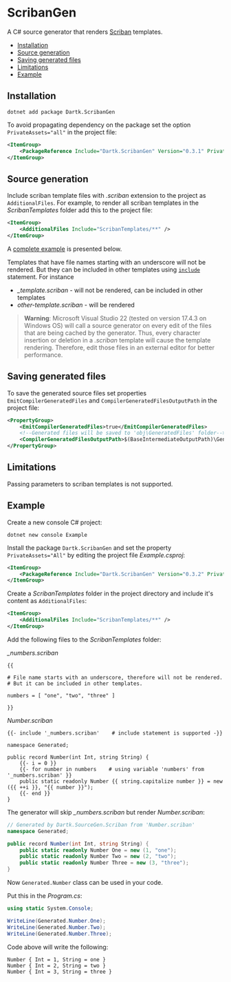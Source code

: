 # ScribanGen

A C# source generator that renders [Scriban](https://github.com/scriban/scriban) templates.

- [Installation](#installation)
- [Source generation](#source-generation)
- [Saving generated files](#saving-generated-files)
- [Limitations](#limitations)
- [Example](#example)


## Installation

```text
dotnet add package Dartk.ScribanGen
```

To avoid propagating dependency on the package set the option `PrivateAssets="all"` in the project file:

```xml
<ItemGroup>
    <PackageReference Include="Dartk.ScribanGen" Version="0.3.1" PrivateAssets="All" />
</ItemGroup>
```

## Source generation

Include scriban template files with *.scriban* extension to the project as `AdditionalFiles`. For example, to render all scriban templates in the *ScribanTemplates* folder add this to the project file:

```xml
<ItemGroup>
    <AdditionalFiles Include="ScribanTemplates/**" />
</ItemGroup>
```

A [complete example](#example) is presented below.

Templates that have file names starting with an underscore will not be rendered. But they can be included in other templates using [`include`](https://github.com/scriban/scriban/blob/master/doc/language.md#911-include-name-arg1argn) statement. For instance

* *_template.scriban* - will not be rendered, can be included in other templates
* *other-template.scriban* - will be rendered

> **Warning**: Microsoft Visual Studio 22 (tested on version 17.4.3 on Windows OS) will call a source generator on every edit of the files that are being cached by the generator. Thus, every character insertion or deletion in a *.scriban* template will cause the template rendering. Therefore, edit those files in an external editor for better performance.


## Saving generated files

To save the generated source files set properties `EmitCompilerGeneratedFiles` and `CompilerGeneratedFilesOutputPath` in the project file:

```xml
<PropertyGroup>
    <EmitCompilerGeneratedFiles>true</EmitCompilerGeneratedFiles>
    <!--Generated files will be saved to 'obj\GeneratedFiles' folder-->
    <CompilerGeneratedFilesOutputPath>$(BaseIntermediateOutputPath)\GeneratedFiles</CompilerGeneratedFilesOutputPath>
</PropertyGroup>
```


## Limitations

Passing parameters to scriban templates is not supported.


## Example

Create a new console C# project:

```text
dotnet new console Example
```

Install the package `Dartk.ScribanGen` and set the property `PrivateAssets="All"` by editing the project file *Example.csproj*:

```xml
<ItemGroup>
    <PackageReference Include="Dartk.ScribanGen" Version="0.3.2" PrivateAssets="All"/>
</ItemGroup>
```

Create a *ScribanTemplates* folder in the project directory and include it's content as `AdditionalFiles`:

```xml
<ItemGroup>
    <AdditionalFiles Include="ScribanTemplates/**" />
</ItemGroup>
```

Add the following files to the *ScribanTemplates* folder:

*_numbers.scriban*

```liquid
{{

# File name starts with an underscore, therefore will not be rendered.
# But it can be included in other templates.

numbers = [ "one", "two", "three" ]

}}
```

*Number.scriban*

```liquid
{{- include '_numbers.scriban'    # include statement is supported -}}

namespace Generated;

public record Number(int Int, string String) {
    {{- i = 0 }}
    {{- for number in numbers    # using variable 'numbers' from '_numbers.scriban' }}
    public static readonly Number {{ string.capitalize number }} = new ({{ ++i }}, "{{ number }}");
    {{- end }}
}
```

The generator will skip *_numbers.scriban* but render *Number.scriban*:

```c#
// Generated by Dartk.SourceGen.Scriban from 'Number.scriban'
namespace Generated;

public record Number(int Int, string String) {
    public static readonly Number One = new (1, "one");
    public static readonly Number Two = new (2, "two");
    public static readonly Number Three = new (3, "three");
}
```

Now `Generated.Number` class can be used in your code.

Put this in the *Program.cs*:

```c#
using static System.Console;

WriteLine(Generated.Number.One);
WriteLine(Generated.Number.Two);
WriteLine(Generated.Number.Three);
```

Code above will write the following:

```text
Number { Int = 1, String = one }
Number { Int = 2, String = two }
Number { Int = 3, String = three }
```